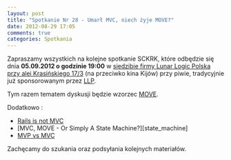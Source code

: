 ```yaml
---
layout: post
title: "Spotkanie Nr 28 - Umarł MVC, niech żyje MOVE?"
date: 2012-08-29 17:05
comments: true
categories: Spotkania
---
```


Zapraszamy wszystkich na kolejne spotkanie SCKRK, które odbędzie się dnia **05.09.2012 o godzinie 19:00** w [siedzibie firmy Lunar Logic Polska przy alei Krasińskiego 17/3][llp_mapka] (na przeciwko kina Kijów) przy piwie, tradycyjnie już sponsorowanym przez [LLP][llp].

Tym razem tematem dyskusji będzie wzorzec [MOVE][move].

Dodatkowo :

* [Rails is not MVC][rails]
* [MVC, MOVE - Or Simply A State Machine?][state_machine]
* [MVP vs MVC][mvp_mvc]

Zachęcamy do szukania oraz podsyłania kolejnych materiałów.

[llp]: http://lunarlogicpolska.com/
[llp_mapka]: http://g.co/maps/2x44j
[move]: http://cirw.in/blog/time-to-move-on
[rails]: http://andrzejonsoftware.blogspot.com/2011/09/rails-is-not-mvc.html
[mvp_mvc]: http://blog.vuscode.com/malovicn/archive/2007/12/18/model-view-presenter-mvp-vs-model-view-controller-mvc.aspx
